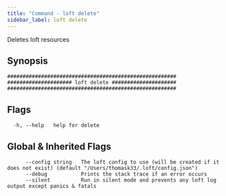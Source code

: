 ```yaml
---
title: "Command - loft delete"
sidebar_label: loft delete
---
```



Deletes loft resources

## Synopsis


```
#######################################################
##################### loft delete #####################
#######################################################
```


## Flags

```
  -h, --help   help for delete
```


## Global & Inherited Flags

```
      --config string   The loft config to use (will be created if it does not exist) (default "/Users/thomask33/.loft/config.json")
      --debug           Prints the stack trace if an error occurs
      --silent          Run in silent mode and prevents any loft log output except panics & fatals
```

